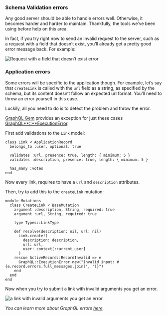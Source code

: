 ### Schema Validation errors

Any good server should be able to handle errors well. Otherwise, it becomes harder and harder to maintain. Thankfully, the tools we’ve been using before help on this area.

In fact, if you try right now to send an invalid request to the server, such as a request with a field that doesn’t exist, you’ll already get a pretty good error message back. For example:

![Request with a field that doesn’t exist error](https://i.imgur.com/kHTelsi.png)

### Application errors

Some errors will be specific to the application though. For example, let’s say that `createLink` is called with the `url` field as a string, as specified by the schema, but its content doesn’t follow an expected url format. You’ll need to throw an error yourself in this case.

Luckily, all you need to do is to detect the problem and throw the error.

[GraphQL Gem](http://graphql-ruby.org/) provides an exception for just these cases [GraphQL**::**ExecutionError](http://graphql-ruby.org/mutations/mutation_errors.html#raising-errors).

First add validations to the `Link` model:

    class Link < ApplicationRecord
      belongs_to :user, optional: true

      validates :url, presence: true, length: { minimum: 5 }
      validates :description, presence: true, length: { minimum: 5 }

      has_many :votes
    end

Now every link, requires to have a `url` and `description` attributes.

Then, try to add this to the `createLink` mutation:

    module Mutations
      class CreateLink < BaseMutation
        argument :description, String, required: true
        argument :url, String, required: true

        type Types::LinkType

        def resolve(description: nil, url: nil)
          Link.create!(
            description: description,
            url: url,
            user: context[:current_user]
          )
        rescue ActiveRecord::RecordInvalid => e
          GraphQL::ExecutionError.new("Invalid input: #{e.record.errors.full_messages.join(', ')}")
        end
      end
    end

Now when you try to submit a link with invalid arguments you get an error.

![a link with invalid arguments you get an error](http://i.imgur.com/e5ZgK9c.png)

*You can learn more about GraphQL errors [here](http://blog.rstankov.com/graphql-mutations-and-form-errors/).*
